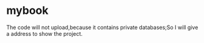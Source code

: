 # mybook
The code will not upload,because it contains private databases;So I will give a address to show the project.
